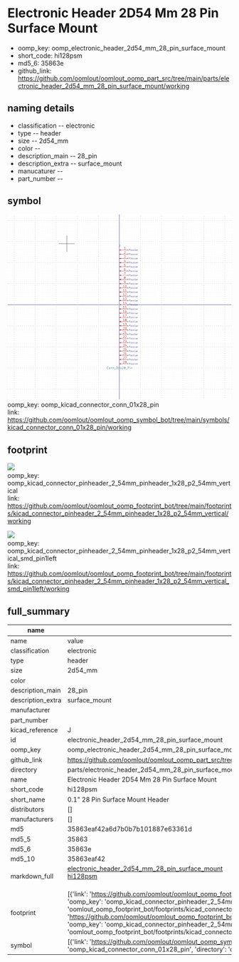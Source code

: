 # Electronic Header 2D54 Mm 28 Pin Surface Mount

  
* oomp_key: oomp_electronic_header_2d54_mm_28_pin_surface_mount 
* short_code: hi128psm
* md5_6: 35863e  
* github_link: https://github.com/oomlout/oomlout_oomp_part_src/tree/main/parts/electronic_header_2d54_mm_28_pin_surface_mount/working  
## naming details
* classification -- electronic
* type -- header
* size -- 2d54_mm
* color -- 
* description_main -- 28_pin
* description_extra -- surface_mount
* manucaturer -- 
* part_number -- 



## symbol

![](symbol/0/working/working_600.png)  
oomp_key: oomp_kicad_connector_conn_01x28_pin  
link: https://github.com/oomlout/oomlout_oomp_symbol_bot/tree/main/symbols/kicad_connector_conn_01x28_pin/working  

## footprint

![](footprint/0/working/working_600.png)  
oomp_key: oomp_kicad_connector_pinheader_2_54mm_pinheader_1x28_p2_54mm_vertical  
link: https://github.com/oomlout/oomlout_oomp_footprint_bot/tree/main/footprints/kicad_connector_pinheader_2_54mm_pinheader_1x28_p2_54mm_vertical/working  

![](footprint/0/working/working_600.png)  
oomp_key: oomp_kicad_connector_pinheader_2_54mm_pinheader_1x28_p2_54mm_vertical_smd_pin1left  
link: https://github.com/oomlout/oomlout_oomp_footprint_bot/tree/main/footprints/kicad_connector_pinheader_2_54mm_pinheader_1x28_p2_54mm_vertical_smd_pin1left/working  

## full_summary
| name | value | 
| --- | --- | 
| name | value | 
| classification | electronic | 
| type | header | 
| size | 2d54_mm | 
| color |  | 
| description_main | 28_pin | 
| description_extra | surface_mount | 
| manufacturer |  | 
| part_number |  | 
| kicad_reference | J | 
| id | electronic_header_2d54_mm_28_pin_surface_mount | 
| oomp_key | oomp_electronic_header_2d54_mm_28_pin_surface_mount | 
| github_link | https://github.com/oomlout/oomlout_oomp_part_src/tree/main/parts/electronic_header_2d54_mm_28_pin_surface_mount/working | 
| directory | parts/electronic_header_2d54_mm_28_pin_surface_mount | 
| name | Electronic Header 2D54 Mm 28 Pin Surface Mount | 
| short_code | hi128psm | 
| short_name | 0.1" 28 Pin Surface Mount Header | 
| distributors | [] | 
| manufacturers | [] | 
| md5 | 35863eaf42a6d7b0b7b101887e63361d | 
| md5_5 | 35863 | 
| md5_6 | 35863e | 
| md5_10 | 35863eaf42 | 
| markdown_full | [electronic_header_2d54_mm_28_pin_surface_mount](https://github.com/oomlout/oomlout_oomp_part_src/tree/main/parts/electronic_header_2d54_mm_28_pin_surface_mount/working)<br>[hi128psm](https://github.com/oomlout/oomlout_oomp_part_src/tree/main/parts/electronic_header_2d54_mm_28_pin_surface_mount/working)<br><br> | 
| footprint | [{'link': 'https://github.com/oomlout/oomlout_oomp_footprint_bot/tree/main/foootprntss/kicad_connector_pinheader_2_54mm_pinheader_1x28_p2_54mm_vertical', 'oomp_key': 'oomp_kicad_connector_pinheader_2_54mm_pinheader_1x28_p2_54mm_vertical', 'directory': 'oomlout_oomp_footprint_bot/footprints/kicad_connector_pinheader_2_54mm_pinheader_1x28_p2_54mm_vertical//working/working.kicad_mod'}, {'link': 'https://github.com/oomlout/oomlout_oomp_footprint_bot/tree/main/foootprntss/kicad_connector_pinheader_2_54mm_pinheader_1x28_p2_54mm_vertical_smd_pin1left', 'oomp_key': 'oomp_kicad_connector_pinheader_2_54mm_pinheader_1x28_p2_54mm_vertical_smd_pin1left', 'directory': 'oomlout_oomp_footprint_bot/footprints/kicad_connector_pinheader_2_54mm_pinheader_1x28_p2_54mm_vertical_smd_pin1left//working/working.kicad_mod'}] | 
| symbol | [{'link': 'https://github.com/oomlout/oomlout_oomp_symbol_bot/tree/main/symbols/kicad_connector_conn_01x28_pin', 'oomp_key': 'oomp_kicad_connector_conn_01x28_pin', 'directory': 'oomlout_oomp_symbol_bot/symbols/kicad_connector_conn_01x28_pin//working/working.kicad_sym'}] | 
